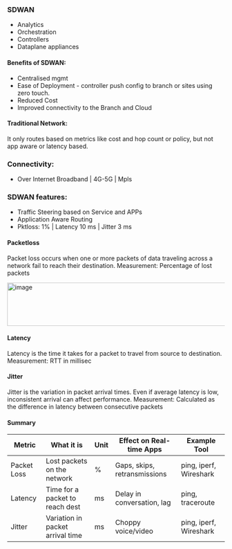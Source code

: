 ### SDWAN
- Analytics
- Orchestration
- Controllers
- Dataplane appliances

#### Benefits of SDWAN:
- Centralised mgmt
- Ease of Deployment - controller push config to branch or sites using zero touch.
- Reduced Cost
- Improved connectivity to the Branch and Cloud

#### Traditional Network:
It only routes based on metrics like cost and hop count or policy, but not app aware or latency based.

### Connectivity:
- Over Internet Broadband | 4G-5G | Mpls

 ### SDWAN features:
 - Traffic Steering based on Service and APPs
 - Application Aware Routing
 - Pktloss: 1% | Latency 10 ms | Jitter 3 ms

#### Packetloss
Packet loss occurs when one or more packets of data traveling across a network fail to reach their destination.
Measurement: Percentage of lost packets

<img width="550" height="100" alt="image" src="https://github.com/user-attachments/assets/cb3c342b-21f7-4bec-a924-55eb8b10725f" />


#### Latency 
Latency is the time it takes for a packet to travel from source to destination.
Measurement: RTT in millisec

#### Jitter
Jitter is the variation in packet arrival times. Even if average latency is low, inconsistent arrival can affect performance.
Measurement: Calculated as the difference in latency between consecutive packets

#### Summary 
| Metric      | What it is                       | Unit | Effect on Real-time Apps     | Example Tool           |
| ----------- | -------------------------------- | ---- | ---------------------------- | ---------------------- |
| Packet Loss | Lost packets on the network      | %    | Gaps, skips, retransmissions | ping, iperf, Wireshark |
| Latency     | Time for a packet to reach dest  | ms   | Delay in conversation, lag   | ping, traceroute       |
| Jitter      | Variation in packet arrival time | ms   | Choppy voice/video           | ping, iperf, Wireshark |
